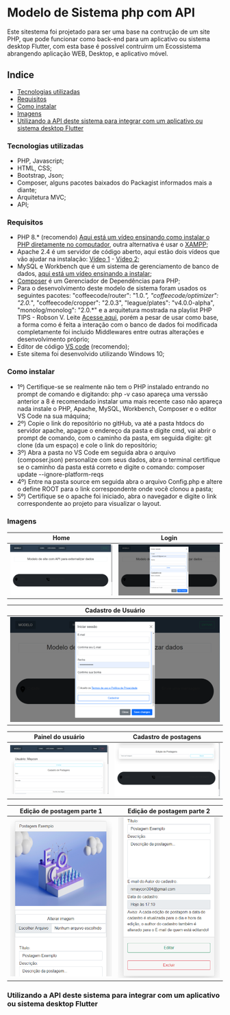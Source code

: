 # Modelo de Sistema php com API
Este sitestema foi projetado para ser uma base na contrução de um site PHP, que pode funcionar como back-end para um aplicativo ou sistema desktop Flutter, com esta base é possível contruirm um Ecossistema abrangendo aplicação WEB, Desktop, e aplicativo móvel.

## Indice
- <a href="https://github.com/Maycon-crz/modelo_de_sistema_php_com_api/edit/main/README.md#requisitos](https://github.com/Maycon-crz/modelo_de_sistema_php_com_api/edit/main/README.md#tecnologias-utilizadas)">Tecnologias utilizadas</a>
- <a href="https://github.com/Maycon-crz/modelo_de_sistema_php_com_api/edit/main/README.md#requisitos">Requisitos</a>
- <a href="https://github.com/Maycon-crz/modelo_de_sistema_php_com_api/edit/main/README.md#como-instalar">Como instalar</a>
- <a href="https://github.com/Maycon-crz/modelo_de_sistema_php_com_api/edit/main/README.md#imagens">Imagens</a>
- <a href="https://github.com/Maycon-crz/modelo_de_sistema_php_com_api/edit/main/README.md#utilizando-a-api-deste-sistema-para-integrar-com-um-aplicativo-ou-sistema-desktop-flutter">Utilizando a API deste sistema para integrar com um aplicativo ou sistema desktop Flutter</a>

### Tecnologias utilizadas
- PHP, Javascript;
- HTML, CSS;
- Bootstrap, Json;
- Composer, alguns pacotes baixados do Packagist informados mais a diante;
- Arquitetura MVC;
- API;
### Requisitos
- PHP 8.* (recomendo) <a href="https://www.youtube.com/watch?v=HzIXZVctwI8&t=65s">Aqui está um vídeo ensinando como instalar o PHP diretamente no computador</a>, outra alternativa é usar o <a href="https://www.apachefriends.org/pt_br/index.html">XAMPP</a>;
-  Apache 2.4 é um servidor de código aberto, aqui estão dois vídeos que vão ajudar na instalação: <a href="https://www.youtube.com/watch?v=IvcdwaDs-ik">Vídeo 1</a> - <a href="https://www.youtube.com/watch?v=Y60Vvd4lhtg&t=27s">Vídeo 2</a>;
- MySQL e Workbench que é um sistema de gerenciamento de banco de dados, <a href="https://www.youtube.com/watch?v=IeTbZOxEwGc">aqui está um vídeo ensinando a instalar</a>;
- <a href="https://getcomposer.org">Composer</a> é um Gerenciador de Dependências para PHP;
- Para o desenvolvimento deste modelo de sistema foram usados os seguintes pacotes: "coffeecode/router": "1.0.*", "coffeecode/optimizer": "2.0.*", "coffeecode/cropper": "2.0.3", "league/plates": "v4.0.0-alpha", "monolog/monolog": "2.0.*" e a arquitetura mostrada na playlist PHP TIPS - Robson V. Leite <a href="https://youtube.com/playlist?list=PLi_gvjv-JgXqsmCAOrueT1-4JrnMW8_Gg">Acesse aqui</a>, porém a pesar de usar como base, a forma como é feita a interação com o banco de dados foi modificada completamente foi incluido Middlewares entre outras alterações e desenvolvimento próprio;
- Editor de código <a href="https://code.visualstudio.com/">VS code</a> (recomendo);
- Este sitema foi desenvolvido utilizando Windows 10;

### Como instalar
- 1º) Certifique-se se realmente não tem o PHP instalado entrando no prompt de comando e digitando: php -v caso apareça uma verssão anterior a 8 é recomendado instalar uma mais recente caso não apareça nada instale o PHP, Apache, MySQL, Workbench, Composer e o editor VS Code na sua máquina;
- 2º) Copie o link do repositório no gitHub, va até a pasta htdocs do servidor apache, apague o endereço da pasta e digite cmd, vai abrir o prompt de comando, com o caminho da pasta, em seguida digite: git clone (da um espaço) e cole o link do repositório;
- 3º) Abra a pasta no VS Code em seguida abra o arquivo (composer.json) personalize com seus dados, abra o terminal certifique se o caminho da pasta está correto e digite o comando: composer update --ignore-platform-reqs
- 4º) Entre na pasta source em seguida abra o arquivo Config.php e altere o define ROOT para o link correspondente onde você clonou a pasta;
- 5º) Certifique se o apache foi iniciado, abra o navegador e digite o link correspondente ao projeto para visualizar o layout.

### Imagens
| Home                                                   | Login                                                                                        |
| ------------------------------------------------------ | -------------------------------------------------------------------------------------------- |
| ![Imagem 1](theme/assets/img/documentation/home.PNG)   | ![Imagem 2](theme/assets/img/documentation/janela_de_login_e_cadastro_de_usuario_parte_1.PNG)|

| Cadastro de Usuário                                    |
| ------------------------------------------------------ |
| ![Imagem 1](theme/assets/img/documentation/janela_de_login_e_cadastro_de_usuario_parte_2.PNG) |


| Painel do usuário                                                         | Cadastro de postagens                                        |
| ------------------------------------------------------------------------- | ------------------------------------------------------------ |
| ![Imagem 1](theme/assets/img/documentation/painel_de_usuario_parte_1.PNG) | ![Imagem 2](theme/assets/img/documentation/painel_de_usuario_parte_3.PNG)

| Edição de postagem parte 1                                                         | Edição de postagem parte 2                                   |
| ---------------------------------------------------------------------------------- | ------------------------------------------------------------ |
| ![Imagem 1](theme/assets/img/documentation/exemplo_edicao_de_postagem_parte_1.PNG) | ![Imagem 2](theme/assets/img/documentation/exemplo_edicao_de_postagem_parte_2.PNG)

### Utilizando a API deste sistema para integrar com um aplicativo ou sistema desktop Flutter
